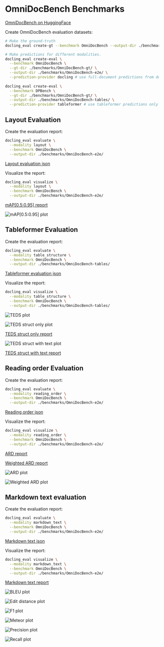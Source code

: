 # OmniDocBench Benchmarks

[OmniDocBench on HuggingFace](https://huggingface.co/datasets/opendatalab/OmniDocBench)

Create OmniDocBench evaluation datasets:

```sh
# Make the ground-truth
docling_eval create-gt --benchmark OmniDocBench --output-dir ./benchmarks/OmniDocBench-gt/ 

# Make predictions for different modalities.
docling_eval create-eval \
  --benchmark OmniDocBench \
  --gt-dir ./benchmarks/OmniDocBench-gt/ \
  --output-dir ./benchmarks/OmniDocBench-e2e/ \
  --prediction-provider docling # use full-document predictions from docling
  
docling_eval create-eval \
  --benchmark DPBench \
  --gt-dir ./benchmarks/OmniDocBench-gt/ \
  --output-dir ./benchmarks/OmniDocBench-tables/ \
  --prediction-provider tableformer # use tableformer predictions only
```

## Layout Evaluation

Create the evaluation report:

```sh
docling_eval evaluate \
  --modality layout \
  --benchmark OmniDocBench \
  --output-dir ./benchmarks/OmniDocBench-e2e/ 

```

[Layout evaluation json](evaluations/OmniDocBench/evaluation_OmniDocBench_layout.json)

Visualize the report:

```sh
docling_eval visualize \
  --modality layout \
  --benchmark OmniDocBench \
  --output-dir ./benchmarks/OmniDocBench-e2e/ 
```

[mAP[0.5:0.95] report](evaluations/OmniDocBench/evaluation_OmniDocBench_layout_mAP_0.5_0.95.txt)

![mAP[0.5:0.95] plot](evaluations/OmniDocBench/evaluation_OmniDocBench_layout_mAP_0.5_0.95.png)


## Tableformer Evaluation

Create the evaluation report:

```sh
docling_eval evaluate \
  --modality table_structure \
  --benchmark OmniDocBench \
  --output-dir ./benchmarks/OmniDocBench-tables/ 
```

[Tableformer evaluation json](evaluations/OmniDocBench/evaluation_OmniDocBench_tableformer.json)


Visualize the report:

```sh
docling_eval visualize \
  --modality table_structure \
  --benchmark OmniDocBench \
  --output-dir ./benchmarks/OmniDocBench-tables/ 
```

![TEDS plot](evaluations/OmniDocBench/evaluation_OmniDocBench_tableformer-delta_row_col.png)

![TEDS struct only plot](evaluations/OmniDocBench/evaluation_OmniDocBench_tableformer_TEDS_struct-only.png)

[TEDS struct only report](evaluations/OmniDocBench/evaluation_OmniDocBench_tableformer_TEDS_struct-only.txt)

![TEDS struct with text plot](evaluations/OmniDocBench/evaluation_OmniDocBench_tableformer_TEDS_struct-with-text.png)

[TEDS struct with text report](evaluations/OmniDocBench/evaluation_OmniDocBench_tableformer_TEDS_struct-with-text.txt)


## Reading order Evaluation

Create the evaluation report:

```sh
docling_eval evaluate \
  --modality reading_order \
  --benchmark OmniDocBench \
  --output-dir ./benchmarks/OmniDocBench-e2e/ 
```

[Reading order json](evaluations/OmniDocBench/evaluation_OmniDocBench_reading_order.json)


Visualize the report:

```sh
docling_eval visualize \
  --modality reading_order \
  --benchmark OmniDocBench \
  --output-dir ./benchmarks/OmniDocBench-e2e/ 
```

[ARD report](evaluations/OmniDocBench/evaluation_OmniDocBench_reading_order_ARD_norm.txt)

[Weighted ARD report](evaluations/OmniDocBench/evaluation_OmniDocBench_reading_order_weighted_ARD.txt)

![ARD plot](evaluations/OmniDocBench/evaluation_OmniDocBench_reading_order_ARD_norm.png)

![Weighted ARD plot](evaluations/OmniDocBench/evaluation_OmniDocBench_reading_order_weighted_ARD.png)


## Markdown text evaluation

Create the evaluation report:

```sh
docling_eval evaluate \
  --modality markdown_text \
  --benchmark OmniDocBench \
  --output-dir ./benchmarks/OmniDocBench-e2e/ 
```

[Markdown text json](evaluations/OmniDocBench/evaluation_OmniDocBench_markdown_text.json)


Visualize the report:

```sh
docling_eval visualize \
  --modality markdown_text \
  --benchmark OmniDocBench \
  --output-dir ./benchmarks/OmniDocBench-e2e/ 
```

[Markdown text report](evaluations/OmniDocBench/evaluation_OmniDocBench_markdown_text.txt)

![BLEU plot](evaluations/OmniDocBench/evaluation_OmniDocBench_markdown_text_BLEU.png)

![Edit distance plot](evaluations/OmniDocBench/evaluation_OmniDocBench_markdown_text_edit_distance.png)

![F1 plot](evaluations/OmniDocBench/evaluation_OmniDocBench_markdown_text_F1.png)

![Meteor plot](evaluations/OmniDocBench/evaluation_OmniDocBench_markdown_text_Meteor.png)

![Precision plot](evaluations/OmniDocBench/evaluation_OmniDocBench_markdown_text_precision.png)

![Recall plot](evaluations/OmniDocBench/evaluation_OmniDocBench_markdown_text_recall.png)
